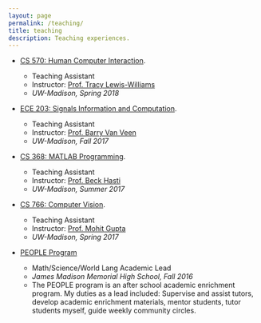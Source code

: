 ```yaml
---
layout: page
permalink: /teaching/
title: teaching
description: Teaching experiences.
---
```


* [CS 570: Human Computer Interaction](https://www.cs.wisc.edu/courses/570).
    - Teaching Assistant
    - Instructor: [Prof. Tracy Lewis-Williams](https://ischool.wisc.edu/blog/staff/lewis-williams-tracy/)
    - *UW-Madison, Spring 2018*

* [ECE 203: Signals Information and Computation](http://guide.wisc.edu/courses/e_c_e/).
    - Teaching Assistant
    - Instructor: [Prof. Barry Van Veen](http://vanveen.ece.wisc.edu/)
    - *UW-Madison, Fall 2017*

* [CS 368: MATLAB Programming](http://pages.cs.wisc.edu/~cs368-1/).
    - Teaching Assistant
    - Instructor: [Prof. Beck Hasti](http://pages.cs.wisc.edu/~hasti/)
    - *UW-Madison, Summer 2017*

* [CS 766: Computer Vision](http://pages.cs.wisc.edu/~mohitg/courses/CS766/).
    - Teaching Assistant
    - Instructor: [Prof. Mohit Gupta](https://www.cs.wisc.edu/people/mohitg)
    - *UW-Madison, Spring 2017*

* [PEOPLE Program](https://peopleprogram.wisc.edu/)
    - Math/Science/World Lang Academic Lead
    - *James Madison Memorial High School, Fall 2016*
    - The PEOPLE program is an after school academic enrichment program. My duties as a lead included: Supervise and assist tutors, develop academic enrichment materials, mentor students, tutor students myself, guide weekly community circles. 
    
